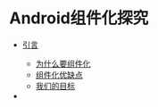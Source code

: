 # Android组件化探究

* [引言](README.md)

  * [为什么要组件化](part1/why_modular.md)
  * [组件化优缺点](part1/advantage.md)
  * [我们的目标](part1/target.md)

* 

  
